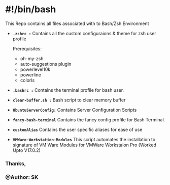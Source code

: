 # #!/bin/bash

This Repo contains all files associated with to Bash/Zsh Environment

- **`.zshrc :`** Contains all the custom configuraions & theme for zsh user profile

    Prerequisites:
    - oh-my-zsh
    - auto-suggestions plugin
    - powerlevel10k
    - powerline
    - colorls

- **`.bashrc :`** Contains the terminal profile for bash user. 

- **`clear-buffer.sh :`** Bash script to clear memory buffer

- **`UbuntuServerConfig:`** Contains Server Configuration Scripts

- **`fancy-bash-terminal`** Contains the fancy config profile for Bash Terminal.
 
- **`customAlias`** Contains the user specific aliases for ease of use

- **`VMWare-Workstation-Modules`** This script automates the installation to signature of VM Ware Modules for VMWare Workstaion Pro (Worked Upto V17.0.2)


### Thanks,

### @Author: SK
